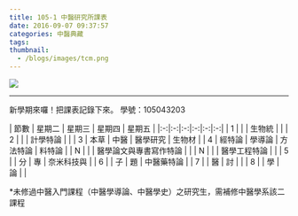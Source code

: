 ```yaml
---
title: 105-1 中醫研究所課表
date: 2016-09-07 09:37:57
categories: 中醫典藏
tags:
thumbnail:
  - /blogs/images/tcm.png
---
```

<img src="/blogs/images/tcm.png">

***
新學期來囉！把課表記錄下來。
學號：105043203

| 節數 | 星期二 | 星期三 | 星期四 | 星期五 |
|:-:|:-:|:-:|:-:|:-:|:-:|
| 1 |   |   | 生物統 |   |
| 2 |   |   | 計學特論 |   |
| 3 | 本草 | 中醫 | 醫學研究 | 生物材 |
| 4 | 經特論 | 學導論 | 方法特論 | 料特論 |
| N |   |  | 醫學論文與專書寫作特論 |   |
| N |   |  | 醫學工程特論 |   |
| 5 |   | 分 | 專 | 奈米科技與 |
| 6 |   | 子 | 題 | 中醫藥特論 |
| 7 |   | 醫 | 討 |   |
| 8 |   | 學 | 論 |   |

*未修過中醫入門課程（中醫學導論、中醫學史）之研究生，需補修中醫學系該二課程
